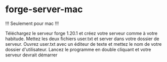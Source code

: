 # forge-server-mac

!!! Seulement pour mac !!!

Téléchargez le serveur forge 1.20.1 et créez votre serveur comme à votre habitude. Mettez les deux fichiers user.txt et server dans votre dossier de serveur. Ouvrez user.txt avec un éditeur de texte et mettez le nom de votre dossier d'utilisateur. Lancez le programme en double cliquant et votre serveur devrait démarrer
